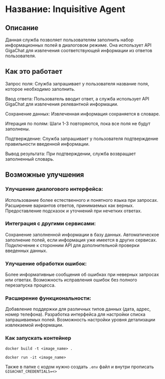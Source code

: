 # Название: Inquisitive Agent

## Описание

Данная служба позволяет пользователям заполнить набор информационных полей в диалоговом режиме. Она использует API GigaChat для извлечения соответствующей информации из ответов пользователя.

## Как это работает

Запрос поля: Служба запрашивает у пользователя название поля, которое необходимо заполнить.

Ввод ответа: Пользователь вводит ответ, а служба использует API GigaChat для извлечения релевантной информации.

Сохранение данных: Извлеченная информация сохраняется в словаре.

Итерация по полям: Шаги 1-3 повторяются, пока все поля не будут заполнены.

Подтверждение: Служба запрашивает у пользователя подтверждение правильности 
введенной информации.

Вывод результата: При подтверждении, служба возвращает заполненный словарь.


## Возможные улучшения

### Улучшение диалогового интерфейса:
Использование более естественного и понятного языка при запросах.
Расширение вариантов ответов, принимаемых как верных.
Предоставление подсказок и уточнений при нечетких ответах.

### Интеграция с другими сервисами:
Сохранение заполненной информации в базу данных.
Автоматическое заполнение полей, если информация уже имеется в других сервисах.
Подключение к сторонним API для дополнительной проверки введенных данных.

### Улучшение обработки ошибок:
Более информативные сообщения об ошибках при неверных запросах или ответах.
Возможность исправления ошибок без полного перезапуска процесса.

### Расширение функциональности:
Добавление поддержки для различных типов данных (дата, адрес, номер телефона).
Разработка интерфейса для настройки списка запрашиваемых полей.
Возможность настройки уровня детализации извлекаемой информации.


### Как запускать контейнер

``docker build -t <image_name> . ``

``docker run -it <image_name>``

Также в папке с кодом нужно создать ``.env`` файл и внутри прописать ``GIGACHAT_CREDENTIALS=<>``
